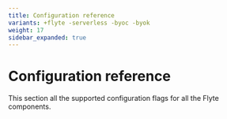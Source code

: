 ```yaml
---
title: Configuration reference
variants: +flyte -serverless -byoc -byok
weight: 17
sidebar_expanded: true
---
```


# Configuration reference

This section all the supported configuration flags for all the Flyte components.
